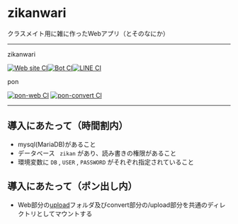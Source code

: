 # zikanwari

クラスメイト用に雑に作ったWebアプリ（とそのなにか）

---
zikanwari

[![Web site CI](https://github.com/launchpencil/zikanwari/actions/workflows/web-build.yml/badge.svg)](https://github.com/launchpencil/zikanwari/actions/workflows/web-build.yml)[![Bot CI](https://github.com/launchpencil/zikanwari/actions/workflows/bot-build.yml/badge.svg)](https://github.com/launchpencil/zikanwari/actions/workflows/bot-build.yml)[![LINE CI](https://github.com/launchpencil/zikanwari/actions/workflows/line-build.yml/badge.svg)](https://github.com/launchpencil/zikanwari/actions/workflows/line-build.yml)

pon

[![pon-web CI](https://github.com/launchpencil/zikanwari/actions/workflows/web-pon.yml/badge.svg)](https://github.com/launchpencil/zikanwari/actions/workflows/web-pon.yml)
[![pon-convert CI](https://github.com/launchpencil/zikanwari/actions/workflows/convert-pon.yml/badge.svg)](https://github.com/launchpencil/zikanwari/actions/workflows/convert-pon.yml)

---

## 導入にあたって（時間割内）
- mysql(MariaDB)があること
- データベース ` zikan` があり、読み書きの権限があること
- 環境変数に `DB` , `USER` , `PASSWORD` がそれぞれ指定されていること

## 導入にあたって（ポン出し内）
- Web部分の[upload](https://github.com/launchpencil/zikanwari/tree/main/pon/web/html/upload)フォルダ及びconvert部分の/upload部分を共通のディレクトリとしてマウントする